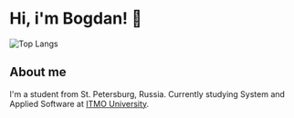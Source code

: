 # Hi, i'm Bogdan! 👋

![Top Langs](https://github-readme-stats.vercel.app/api/top-langs/?username=BZ6&layout=compact&theme=radical)

## About me

I'm a student from St. Petersburg, Russia.
Currently studying System and Applied Software at [ITMO University](https://itmo.ru/).



